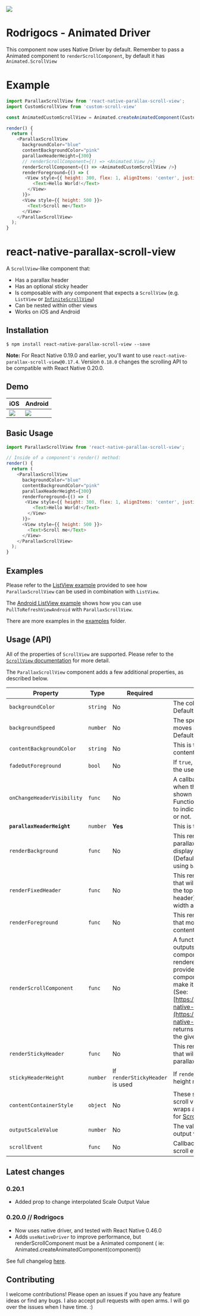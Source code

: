 [![](https://img.shields.io/npm/dm/react-native-parallax-scroll-view.svg?style=flat-square)](https://www.npmjs.com/package/react-native-parallax-scroll-view)

# Rodrigocs - Animated Driver

This component now uses Native Driver by default.
Remember to pass a Animated component to `renderScrollComponent`, by default it has `Animated.ScrollView`

# Example
```js
import ParallaxScrollView from 'react-native-parallax-scroll-view';
import CustomScrollView from 'custom-scroll-view'

const AnimatedCustomScrollView = Animated.createAnimatedComponent(CustomScrollView)

render() {
  return (
    <ParallaxScrollView
      backgroundColor="blue"
      contentBackgroundColor="pink"
      parallaxHeaderHeight={300}
      // renderScrollComponent={() => <Animated.View />}
      renderScrollComponent={() => <AnimatedCustomScrollView />}
      renderForeground={() => (
       <View style={{ height: 300, flex: 1, alignItems: 'center', justifyContent: 'center' }}>
          <Text>Hello World!</Text>
        </View>
      )}>
      <View style={{ height: 500 }}>
        <Text>Scroll me</Text>
      </View>
    </ParallaxScrollView>
  );
}
```

# react-native-parallax-scroll-view

A `ScrollView`-like component that:

- Has a parallax header
- Has an optional sticky header
- Is composable with any component that expects a `ScrollView` (e.g. `ListView` or [`InfiniteScrollView`](https://github.com/exponentjs/react-native-infinite-scroll-view))
- Can be nested within other views
- Works on iOS and Android

## Installation

```
$ npm install react-native-parallax-scroll-view --save
```

**Note:** For React Native 0.19.0 and earlier, you'll want to use `react-native-parallax-scroll-view@0.17.4`. Version `0.18.0` changes the scrolling API to be compatible with React Native 0.20.0.

## Demo


| iOS | Android |
| --- | ------- |
| ![](./demo.ios.0.17.2.gif) | ![](./demo.android.0.17.2.gif) |

## Basic Usage

```js
import ParallaxScrollView from 'react-native-parallax-scroll-view';

// Inside of a component's render() method:
render() {
  return (
    <ParallaxScrollView
      backgroundColor="blue"
      contentBackgroundColor="pink"
      parallaxHeaderHeight={300}
      renderForeground={() => (
       <View style={{ height: 300, flex: 1, alignItems: 'center', justifyContent: 'center' }}>
          <Text>Hello World!</Text>
        </View>
      )}>
      <View style={{ height: 500 }}>
        <Text>Scroll me</Text>
      </View>
    </ParallaxScrollView>
  );
}
```

## Examples

Please refer to the [ListView example](./examples/ListView/Talks.js) provided to see how `ParallaxScrollView` can be used in
combination with `ListView`.

The [Android ListView example](./examples/ListView/index.android.js) shows how you can use `PullToRefreshViewAndroid` with `ParallaxScrollView`.

There are more examples in the [examples](./examples) folder.

## Usage (API)

All of the properties of `ScrollView` are supported. Please refer to the
[`ScrollView` documentation](https://facebook.github.io/react-native/docs/scrollview.html) for more detail.

The `ParallaxScrollView` component adds a few additional properties, as described below.

| Property | Type | Required | Description |
| -------- | ---- | -------- | ----------- |
| `backgroundColor` | `string` | No | The color of the header background. Defaults to `#000`) |
| `backgroundSpeed` | `number` | No | The speed factor that the background moves at relative to the foreground. Defaults to 5. |
| `contentBackgroundColor` | `string` | No | This is the background color of the content. (Defaults to `'#fff'`) |
| `fadeOutForeground` | `bool` | No | If `true`, the foreground will fade out as the user scrolls up. (Defaults to `true`) |
| `onChangeHeaderVisibility` | `func` | No | A callback function that is invoked when the parallax header is hidden or shown (as the user is scrolling). Function is called with a `boolean` value to indicate whether header is visible or not. |
| **`parallaxHeaderHeight`** | `number` | **Yes** |This is the height of parallax header. |
| `renderBackground` | `func` | No | This renders the background of the parallax header. Can be used to display cover images for example. (Defaults to an opaque background using `backgroundColor`) |
| `renderFixedHeader` | `func` | No | This renders an optional fixed header that will always be visible and fixed to the top of the view (and sticky header). You should set its height and width appropriately. |
| `renderForeground` |  `func` | No |This renders the foreground header that moves at same speed as scroll content. |
| `renderScrollComponent` | `func` | No | A function with input `props` and outputs an `Animated.ScrollView`-like component in which the content is rendered. This is useful if you want to provide your own scrollable component, remember however to make it an Animated component. (See: [https://github.com/exponentjs/react-native-scrollable-mixin](https://github.com/exponentjs/react-native-scrollable-mixin)) (By default, returns a `Animated.ScrollView` with the given props) |
| `renderStickyHeader` | `func` | No | This renders an optional sticky header that will stick to the top of view when parallax header scrolls up. |
| `stickyHeaderHeight` | `number` | If `renderStickyHeader` is used | If `renderStickyHeader` is set, then its height must be specified. |
| `contentContainerStyle` | `object` | No | These styles will be applied to the scroll view content container which wraps all of the child views. (same as for [ScrollView](https://facebook.github.io/react-native/docs/scrollview.html#contentcontainerstyle)) |
| `outputScaleValue` | `number` | No | The value for the scale interpolation output value, default `5` |
| `scrollEvent` | `func` | No | Callback to recieve the animated scroll event values |


## Latest changes

### 0.20.1
- Added prop to change interpolated Scale Output Value

### 0.20.0 // Rodrigocs
- Now uses native driver, and tested with React Native 0.46.0
- Adds `useNativeDriver` to improve performance, but renderScrollComponent must be a Animated component ( ie: Animated.createAnimatedComponent(component))

See full changelog [here](./CHANGELOG.md).

## Contributing

I welcome contributions! Please open an issues if you have any feature ideas
or find any bugs. I also accept pull requests with open arms. I will
go over the issues when I have time. :)
